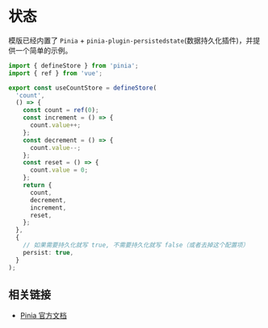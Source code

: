 # 状态

模版已经内置了 `Pinia` + `pinia-plugin-persistedstate`(数据持久化插件)，并提供一个简单的示例。

```ts
import { defineStore } from 'pinia';
import { ref } from 'vue';

export const useCountStore = defineStore(
  'count',
  () => {
    const count = ref(0);
    const increment = () => {
      count.value++;
    };
    const decrement = () => {
      count.value--;
    };
    const reset = () => {
      count.value = 0;
    };
    return {
      count,
      decrement,
      increment,
      reset,
    };
  },
  {
    // 如果需要持久化就写 true, 不需要持久化就写 false（或者去掉这个配置项）
    persist: true,
  }
);
```

## 相关链接

- [Pinia 官方文档](https://pinia.vuejs.org/zh/)
